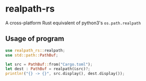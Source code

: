 # realpath-rs
A cross-platform Rust equivalent of python3's `os.path.realpath`

## Usage of program 

```rust 
use realpath_rs::realpath; 
use std::path::PathBuf; 

let src = PathBuf::from("Cargo.toml");
let dest : PathBuf = realpath(&src)?; 
println!("{} -> {}", src.display(), dest.display()); 
```